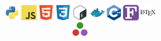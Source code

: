 <p align="center">
  <img src="https://github.com/devicons/devicon/raw/master/icons/python/python-original.svg" alt="Python" width="50"/>
  <img src="https://github.com/devicons/devicon/raw/master/icons/javascript/javascript-original.svg" alt="JavaScript" width="50"/>
  <img src="https://github.com/devicons/devicon/raw/master/icons/html5/html5-original.svg" alt="HTML" width="50"/>
  <img src="https://github.com/devicons/devicon/raw/master/icons/css3/css3-original.svg" alt="CSS" width="50"/>
  <img src="https://github.com/devicons/devicon/raw/master/icons/bash/bash-original.svg" alt="Shell" width="50"/>
  <img src="https://github.com/devicons/devicon/raw/master/icons/docker/docker-original.svg" alt="Docker" width="50"/>
  <img src="https://github.com/devicons/devicon/raw/master/icons/cplusplus/cplusplus-original.svg" alt="C++" width="50"/>
  <img src="https://github.com/devicons/devicon/raw/master/icons/fortran/fortran-original.svg" alt="Fortran" width="50"/>
  <img src="https://github.com/devicons/devicon/raw/master/icons/latex/latex-original.svg" alt="LaTeX" width="50"/>
  <img src="https://github.com/devicons/devicon/raw/master/icons/julia/julia-original.svg" alt="Julia" width="50"/>
</p>
